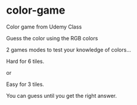 # color-game
Color game from Udemy Class

Guess the color using the RGB colors

2 games modes to test your knowledge of colors...
<p>Hard for 6 tiles.</p>
or
<p>Easy for 3 tiles.</p>


You can guess until you get the right answer.
